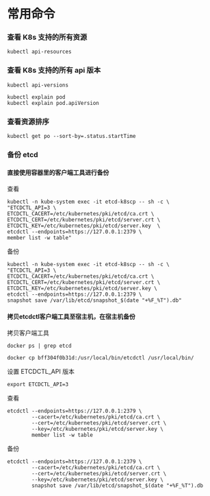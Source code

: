 # 常用命令

### 查看 K8s 支持的所有资源

```
kubectl api-resources
```



### 查看 K8s 支持的所有 api 版本

```
kubectl api-versions
```

```
kubectl explain pod
kubectl explain pod.apiVersion
```



### 查看资源排序

```
kubectl get po --sort-by=.status.startTime
```



### 备份 etcd

#### 直接使用容器里的客户端工具进行备份

查看

```
kubectl -n kube-system exec -it etcd-k8scp -- sh -c \
"ETCDCTL_API=3 \
ETCDCTL_CACERT=/etc/kubernetes/pki/etcd/ca.crt \
ETCDCTL_CERT=/etc/kubernetes/pki/etcd/server.crt \
ETCDCTL_KEY=/etc/kubernetes/pki/etcd/server.key  \
etcdctl --endpoints=https://127.0.0.1:2379 \
member list -w table"

```

备份

```
kubectl -n kube-system exec -it etcd-k8scp -- sh -c \
"ETCDCTL_API=3 \
ETCDCTL_CACERT=/etc/kubernetes/pki/etcd/ca.crt \
ETCDCTL_CERT=/etc/kubernetes/pki/etcd/server.crt \
ETCDCTL_KEY=/etc/kubernetes/pki/etcd/server.key \
etcdctl --endpoints=https://127.0.0.1:2379 \
snapshot save /var/lib/etcd/snapshot_$(date "+%F_%T").db"

```

#### 拷贝etcdctl客户端工具至宿主机，在宿主机备份

拷贝客户端工具

```
docker ps | grep etcd

docker cp bff304f0b31d:/usr/local/bin/etcdctl /usr/local/bin/
```

设置 ETCDCTL\_API 版本

```
export ETCDCTL_API=3
```

查看

```
etcdctl --endpoints=https://127.0.0.1:2379 \
        --cacert=/etc/kubernetes/pki/etcd/ca.crt \
        --cert=/etc/kubernetes/pki/etcd/server.crt \
        --key=/etc/kubernetes/pki/etcd/server.key \
        member list -w table

```

备份

```
etcdctl --endpoints=https://127.0.0.1:2379 \
        --cacert=/etc/kubernetes/pki/etcd/ca.crt \
        --cert=/etc/kubernetes/pki/etcd/server.crt \
        --key=/etc/kubernetes/pki/etcd/server.key \
        snapshot save /var/lib/etcd/snapshot_$(date "+%F_%T").db

```

